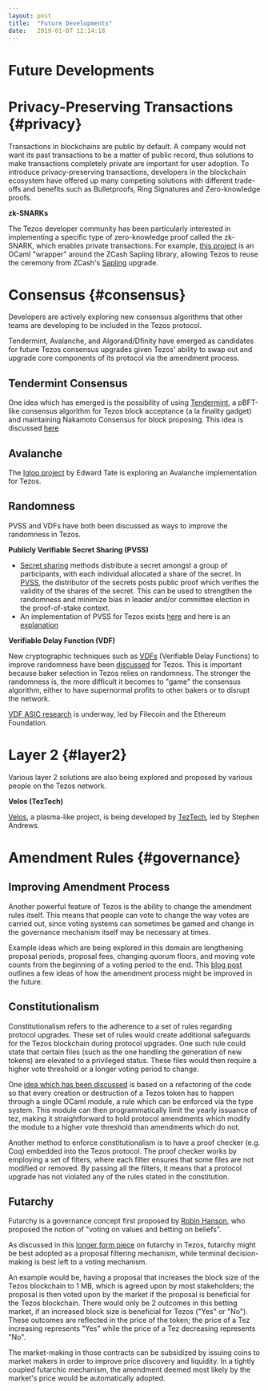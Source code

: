```yaml
---
layout: post
title:  "Future Developments"
date:   2019-01-07 12:14:18
---
```

Future Developments
===========


# Privacy-Preserving Transactions {#privacy}

Transactions in blockchains are public by default. A company would not want its past transactions to be a matter of public record, thus solutions to make transactions completely private are important for user adoption. To introduce privacy-preserving transactions, developers in the blockchain ecosystem have offered up many competing solutions with different trade-offs and benefits such as Bulletproofs, Ring Signatures and Zero-knowledge proofs.

**zk-SNARKs**

The Tezos developer community has been particularly interested in implementing a specific type of zero-knowledge proof called the zk-SNARK, which enables private transactions. For example, [this project](https://gitlab.com/tezos/tezos/blob/1cd31972ed2de9deee77592b8ffc5fb3d0170d1a/vendors/ocaml-sapling/README.md) is an OCaml "wrapper" around the ZCash Sapling library, allowing Tezos to reuse the ceremony from ZCash's [Sapling](https://z.cash/upgrade/sapling/) upgrade.

# Consensus {#consensus}

Developers are actively exploring new consensus algorithms that other teams are developing to be included in the Tezos protocol. 

Tendermint, Avalanche, and Algorand/Dfinity have emerged as candidates for future Tezos consensus upgrades given Tezos' ability to swap out and upgrade core components of its protocol via the amendment process.

## Tendermint Consensus

One idea which has emerged is the possibility of using [Tendermint](https://github.com/tendermint/tendermint/wiki/Byzantine-Consensus-Algorithm), a pBFT-like consensus algorithm for Tezos block acceptance (a la finality gadget) and maintaining Nakamoto Consensus for block proposing. This idea is discussed [here](https://medium.com/tezos/a-few-directions-to-improve-tezos-15359c79ec0f)

## Avalanche

The [Igloo project](https://bitsonline.com/igloo-edward-tate-avalanche-tezos/) by Edward Tate is exploring an Avalanche implementation for Tezos.

## Randomness
PVSS and VDFs have both been discussed as ways to improve the randomness in Tezos.

**Publicly Verifiable Secret Sharing (PVSS)**
* [Secret sharing](https://en.wikipedia.org/wiki/Secret_sharing) methods distribute a secret amongst a group of participants, with each individual allocated a share of the secret. In [PVSS](https://en.wikipedia.org/wiki/Publicly_Verifiable_Secret_Sharing), the distributor of the secrets posts public proof which verifies the validity of the shares of the secret. This can be used to strengthen the randomness and minimize bias in leader and/or committee election in the proof-of-stake context.
* An implementation of PVSS for Tezos exists [here](https://gitlab.com/tezos/tezos/blob/master/src/lib_crypto/pvss.ml) and here is an [explanation](https://www.reddit.com/r/tezos/comments/9gpiia/pvss_documentation/)

**Verifiable Delay Function (VDF)**

New cryptographic techniques such as [VDFs](https://eprint.iacr.org/2018/601.pdf) (Verifiable Delay Functions) to improve randomness have been [discussed](https://medium.com/tezos/a-few-directions-to-improve-tezos-15359c79ec0f) for Tezos. This is important because baker selection in Tezos relies on randomness. The stronger the randomness is, the more difficult it becomes to "game" the consensus algorithm, either to have supernormal profits to other bakers or to disrupt the network. 

[VDF ASIC research](https://vdfresearch.org/) is underway, led by Filecoin and the Ethereum Foundation.

# Layer 2 {#layer2}

Various layer 2 solutions are also being explored and proposed by various people on the Tezos network. 

**Velos (TezTech)**

[Velos](https://docs.google.com/document/d/18hKJnKB8sAZ_fpiHTzj-HJwbQu_SrqOAisjI3IqdM0A/edit#
), a plasma-like project, is being developed by [TezTech](https://teztech.io/), led by Stephen Andrews.

# Amendment Rules {#governance}

## Improving Amendment Process

Another powerful feature of Tezos is the ability to change the amendment rules itself. This means that people can vote to change the way votes are carried out, since voting systems can sometimes be gamed and change in the governance mechanism itself may be necessary at times. 

Example ideas which are being explored in this domain are lengthening proposal periods, proposal fees, changing quorum floors, and moving vote counts from the beginning of a voting period to the end. This [blog post](https://medium.com/tezos/amending-tezos-b77949d97e1e) outlines a few ideas of how the amendment process might be improved in the future.

## Constitutionalism

Constitutionalism refers to the adherence to a set of rules regarding protocol upgrades. These set of rules would create additional safeguards for the Tezos blockchain during protocol upgrades. One such rule could state that certain files (such as the one handling the generation of new tokens) are elevated to a privileged status. These files would then require a higher vote threshold or a longer voting period to change.

One [idea which has been discussed](https://medium.com/tezos/a-few-directions-to-improve-tezos-15359c79ec0f) is based on a refactoring of the code so that every creation or destruction of a Tezos token has to happen through a single OCaml module, a rule which can be enforced via the type system. This module can then programmatically limit the yearly issuance of tez, making it straightforward to hold protocol amendments which modify the module to a higher vote threshold than amendments which do not.

Another method to enforce constitutionalism is to have a proof checker (e.g. Coq) embedded into the Tezos protocol. The proof checker works by employing a set of filters, where each filter ensures that some files are not modified or removed. By passing all the filters, it means that a protocol upgrade has not violated any of the rules stated in the constitution.

## Futarchy

Futarchy is a governance concept first proposed by [Robin Hanson](http://mason.gmu.edu/~rhanson/futarchy.html), who proposed the notion of "voting on values and betting on beliefs". 

As discussed in this [longer form piece](https://medium.com/tezos/towards-futarchy-in-tezos-54a7b8926967) on futarchy in Tezos, futarchy might be best adopted as a proposal filtering mechanism, while terminal decision-making is best left to a voting mechanism.

An example would be, having a proposal that increases the block size of the Tezos blockchain to 1 MB, which is agreed upon by most stakeholders; the proposal is then voted upon by the market if the proposal is beneficial for the Tezos blockchain. There would only be 2 outcomes in this betting market, if an increased block size is beneficial for Tezos ("Yes" or "No"). These outcomes are reflected in the price of the token; the price of a Tez increasing represents "Yes" while the price of a Tez decreasing represents "No".

The market-making in those contracts can be subsidized by issuing coins to market makers in order to improve price discovery and liquidity. In a tightly coupled futarchic mechanism, the amendment deemed most likely  by the market's price would be automatically adopted.